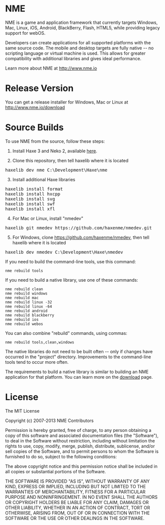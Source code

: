 NME
===

NME is a game and application framework that currently targets Windows, Mac, Linux, iOS, Android, BlackBerry, Flash, HTML5, while providing legacy support for webOS.

Developers can create applications for all supported platforms with the same source code. The mobile and desktop targets are fully native -- no scripting language or virtual machine is used. This allows for greater compatibility with additional libraries and gives ideal performance.

Learn more about NME at http://www.nme.io


Release Version
===============

You can get a release installer for Windows, Mac or Linux at http://www.nme.io/download


Source Builds
=============

To use NME from the source, follow these steps:

 1. Install Haxe 3 and Neko 2, available [here](http://haxe.org/manual/haxe3).

 2. Clone this repository, then tell haxelib where it is located
 
 <pre>haxelib dev nme C:\Development\Haxe\nme</pre>

 3. Install additional Haxe libraries
 
 <pre>haxelib install format
haxelib install hxcpp
haxelib install svg
haxelib install swf
haxelib install xfl</pre>

 4. For Mac or Linux, install "nmedev"

 <pre>haxelib git nmedev https://github.com/haxenme/nmedev.git</pre>

 5. For Windows, clone https://github.com/haxenme/nmedev, then tell haxelib where it is located

 <pre>haxelib dev nmedev C:\Development\Haxe\nmedev</pre>

If you need to build the command-line tools, use this command:

	nme rebuild tools

If you need to build a native library, use one of these commands:

	nme rebuild clean
	nme rebuild windows
	nme rebuild mac
	nme rebuild linux -32
	nme rebuild linux -64
	nme rebuild android
	nme rebuild blackberry
	nme rebuild ios
	nme rebuild webos

You can also combine "rebuild" commands, using commas:

	nme rebuild tools,clean,windows

The native libraries do not need to be built often -- only if changes have occurred in the "project" directory. Improvements to the command-line tools tend to occur more often.

The requirements to build a native library is similar to building an NME application for that platform. You can learn more on the [download](http://www.nme.io/download) page.


License
=======

The MIT License

Copyright (c) 2007-2013 NME Contributors

Permission is hereby granted, free of charge, to any person obtaining a copy
of this software and associated documentation files (the "Software"), to deal
in the Software without restriction, including without limitation the rights
to use, copy, modify, merge, publish, distribute, sublicense, and/or sell
copies of the Software, and to permit persons to whom the Software is
furnished to do so, subject to the following conditions:

The above copyright notice and this permission notice shall be included in
all copies or substantial portions of the Software.

THE SOFTWARE IS PROVIDED "AS IS", WITHOUT WARRANTY OF ANY KIND, EXPRESS OR
IMPLIED, INCLUDING BUT NOT LIMITED TO THE WARRANTIES OF MERCHANTABILITY,
FITNESS FOR A PARTICULAR PURPOSE AND NONINFRINGEMENT. IN NO EVENT SHALL THE
AUTHORS OR COPYRIGHT HOLDERS BE LIABLE FOR ANY CLAIM, DAMAGES OR OTHER
LIABILITY, WHETHER IN AN ACTION OF CONTRACT, TORT OR OTHERWISE, ARISING FROM,
OUT OF OR IN CONNECTION WITH THE SOFTWARE OR THE USE OR OTHER DEALINGS IN
THE SOFTWARE.
